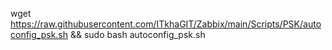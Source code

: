 wget https://raw.githubusercontent.com/ITkhaGIT/Zabbix/main/Scripts/PSK/autoconfig_psk.sh && sudo bash autoconfig_psk.sh
